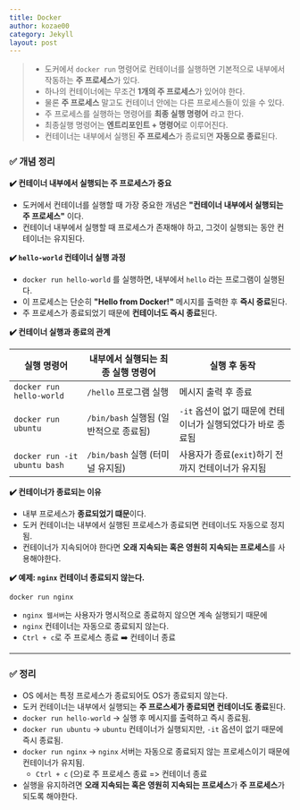 ```yaml
---
title: Docker
author: kozae00
category: Jekyll
layout: post
---
```


> - 도커에서 `docker run` 명령어로 컨테이너를 실행하면 기본적으로 내부에서 작동하는 **주 프로세스**가 있다.
> - 하나의 컨테이너에는 무조건 **1개의 주 프로세스**가 있어야 한다.
> - 물론 **주 프로세스** 말고도 컨테이너 안에는 다른 프로세스들이 있을 수 있다.
> - 주 프로세스를 실행하는 명령어를 **최종 실행 명령어** 라고 한다.
> - 최종실행 명령어는 **엔트리포인트 + 명령어**로 이루어진다.
> - 컨테이너는 내부에서 실행된 **주 프로세스**가 종료되면 **자동으로 종료**된다.

### ✅ 개념 정리

**✔️ 컨테이너 내부에서 실행되는 주 프로세스가 중요**

- 도커에서 컨테이너를 실행할 때 가장 중요한 개념은 **"컨테이너 내부에서 실행되는 주 프로세스"** 이다.
- 컨테이너 내부에서 실행할 때 프로세스가 존재해야 하고, 그것이 실행되는 동안 컨테이너는 유지된다.

**✔️ `hello-world` 컨테이너 실행 과정**

- `docker run hello-world` 를 실행하면, 내부에서 `hello` 라는 프로그램이 실행된다.
- 이 프로세스는 단순히 **"Hello from Docker!"** 메시지를 출력한 후 **즉시 중료**된다.
- 주 프로세스가 종료되었기 때문에 **컨테이너도 즉시 종료**된다.

**✔️ 컨테이너 실행과 종료의 관계**

| 실행 명령어                  | 내부에서 실행되는 최종 실행 명령어     | 실행 후 동작                                                 |
| ---------------------------- | -------------------------------------- | ------------------------------------------------------------ |
| `docker run hello-world`     | `/hello` 프로그램 실행                 | 메시지 출력 후 종료                                          |
| `docker run ubuntu`          | `/bin/bash` 실행됨 (일반적으로 종료됨) | `-it` 옵션이 없기 때문에 컨테이너가 실행되었다가 바로 종료됨 |
| `docker run -it ubuntu bash` | `/bin/bash` 실행 (터미널 유지됨)       | 사용자가 종료(`exit`)하기 전까지 컨테이너가 유지됨           |

**✔️ 컨테이너가 종료되는 이유**

- 내부 프로세스가 **종료되었기 떄문**이다.
- 도커 컨테이너는 내부에서 실행된 프로세스가 종료되면 컨테이너도 자동으로 정지됨.
- 컨테이너가 지속되어야 한다면 **오래 지속되는 혹은 영원히 지속되는 프로세스**를 사용해야한다.

**✔️ 예제: `nginx` 컨테이너 종료되지 않는다.**

```sh
docker run nginx
```

- `nginx 웹서버`는 사용자가 명시적으로 종료하지 않으면 계속 실행되기 때문에
- `nginx` 컨테이너는 자동으로 종료되지 않는다.
- `Ctrl + c`로 주 프로세스 종료 ➡️ 컨테이너 종료

---

### ✅ 정리

- OS 에서는 특정 프로세스가 종료되어도 OS가 종료되지 않는다.
- 도커 컨테이너는 내부에서 실행되는 **주 프로스세가 종료되면 컨테이너도 종료**된다.
- `docker run hello-world` → 실행 후 메시지를 출력하고 즉시 종료됨.
- `docker run ubuntu` → `ubuntu` 컨테이너가 실행되지만, `-it` 옵션이 없기 때문에 즉시 종료됨.
- `docker run nginx` → `nginx` 서버는 자동으로 종료되지 않는 프로세스이기 때문에 컨테이너가 유지됨.
  - `Ctrl + c` (으)로 주 프로세스 종료 => 컨테이너 종료
- 실행을 유지하려면 **오래 지속되는 혹은 영원히 지속되는 프로세스**가 **주 프로세스**가 되도록 해야한다.
